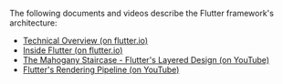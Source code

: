 The following documents and videos describe the Flutter framework's architecture:

* [Technical Overview (on flutter.io)](https://flutter.io/docs/resources/technical-overview)
* [Inside Flutter (on flutter.io)](https://flutter.io/docs/resources/inside-flutter)
* [The Mahogany Staircase - Flutter's Layered Design (on YouTube)](https://www.youtube.com/watch?v=dkyY9WCGMi0)
* [Flutter's Rendering Pipeline (on YouTube)](https://www.youtube.com/watch?v=UUfXWzp0-DU)

